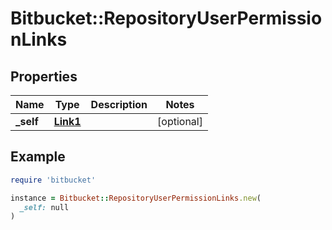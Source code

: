 # Bitbucket::RepositoryUserPermissionLinks

## Properties

| Name | Type | Description | Notes |
| ---- | ---- | ----------- | ----- |
| **_self** | [**Link1**](Link1.md) |  | [optional] |

## Example

```ruby
require 'bitbucket'

instance = Bitbucket::RepositoryUserPermissionLinks.new(
  _self: null
)
```

